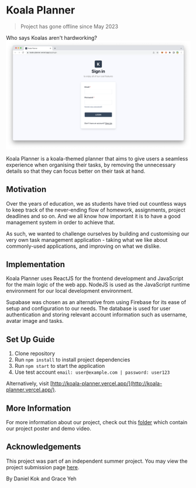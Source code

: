 # Koala Planner

> Project has gone offline since May 2023

Who says Koalas aren't hardworking?
![Login Page](assets/screenshot.png)

Koala Planner is a koala-themed planner that aims to give users a seamless experience when organising their tasks, by removing the unnecessary details so that they can focus better on their task at hand.

## Motivation

Over the years of education, we as students have tried out countless ways to keep track of the never-ending flow of homework, assignments, project deadlines and so on. And we all know how important it is to have a good management system in order to achieve that.

As such, we wanted to challenge ourselves by building and customising our very own task management application - taking what we like about commonly-used applications, and improving on what we dislike.


## Implementation

Koala Planner uses ReactJS for the frontend development and JavaScript for the main logic of the web app. NodeJS is used as the JavaScript runtime environment for our local development environment.

Supabase was chosen as an alternative from using Firebase for its ease of setup and configuration to our needs. The database is used for user authentication and storing relevant account information such as username, avatar image and tasks.

## Set Up Guide

1. Clone repository
2. Run `npm install` to install project dependencies
3. Run `npm start` to start the application
4. Use test account `email: user@example.com | password: user123`

Alternatively, visit [http://koala-planner.vercel.app/](http://koala-planner.vercel.app/).

## More Information

For more information about our project, check out this [folder](https://github.com/danielk0k/KoalaPlanner/tree/main/assets) which contain our project poster and demo video.

## Acknowledgements

This project was part of an independent summer project. You may view the project submission page [here](https://nusskylab-dev.comp.nus.edu.sg/public_views/public_projects).

By Daniel Kok and Grace Yeh
